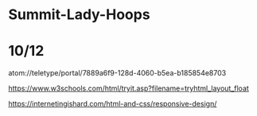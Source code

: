 # Summit-Lady-Hoops
# 10/12 
atom://teletype/portal/7889a6f9-128d-4060-b5ea-b185854e8703

https://www.w3schools.com/html/tryit.asp?filename=tryhtml_layout_float


https://internetingishard.com/html-and-css/responsive-design/

